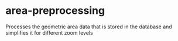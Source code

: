 # area-preprocessing
Processes the geometric area data that is stored in the database and simplifies it for different zoom levels
